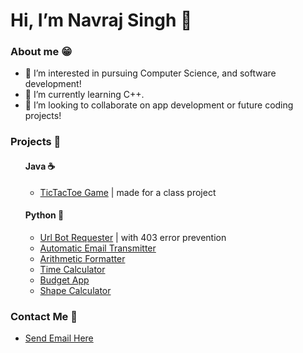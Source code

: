 <!DOCTYPE html>
<main>
  <h1>Hi, I’m Navraj Singh 👋 </h1>
  
  <h3>About me 😁</h3>
  <p>
    <ul>
      <li>👀 I’m interested in pursuing Computer Science, and software development!</li>
      <li>🌱 I’m currently learning C++.</li>
      <li>💞️ I’m looking to collaborate on app development or future coding projects!</li>
    </ul>
  </p>
  
  <h3>Projects 📂</h3>
    <ul>
      <h4>Java ☕️</h4>
        <ul>
          <li><a href="https://gist.github.com/navraj213/7e2624fe41f08434b9ef7409ea4b0516">TicTacToe Game</a> | made for a class project</li>
        </ul>
      <h4>Python 🐍</h4>
      <ul>
        <li><a href="https://gist.github.com/navraj213/0f3d170ea9de97b9722c5dfa5e14b05d">Url Bot Requester</a> | with 403 error prevention</li>
        <li><a href="https://gist.github.com/navraj213/c2e228a399dfa8a05ef21f21073e30be#file-emailtransmitter-py">Automatic Email Transmitter</a></li>
        <li><a href="https://gist.github.com/navraj213/9ca445be44940eb881860c3d23f88f79">Arithmetic Formatter</a></li>
        <li><a href="https://gist.github.com/navraj213/6cf2d5c81fa81a653df068d4089afc78#submitting">Time Calculator</a></li>
        <li><a href="https://gist.github.com/navraj213/c904d8bf9c36a445676ee312f0a9d44b">Budget App</a></li>
        <li><a href="https://gist.github.com/navraj213/0a7dac890009aa6ea0514c3d9cb20624">Shape Calculator</a></li>
      </ui>
    </ul>
    </ul>
    <h3>Contact Me 🤳</h3>
    <p>
    <ul>
      <li><a href="mailto:navrajs213@gmail.com?cc=navraj213@gmail.com&subject=Hi%20Navraj!%20%7C%20Mail%20from%20GitHub&body=Hi%20Navraj%2C%20we%20saw%20your%20Github%20profile%20and%20wanted%20to%20comment%20that%2C">Send Email Here</a></li>
    </ul>
    </p>

</main>
</html>




<!---
navraj213/navraj213 is a ✨ special ✨ repository because its `README.md` (this file) appears on your GitHub profile.
You can click the Preview link to take a look at your changes.
--->

